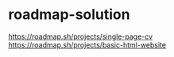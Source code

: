 # roadmap-solution
https://roadmap.sh/projects/single-page-cv
https://roadmap.sh/projects/basic-html-website
